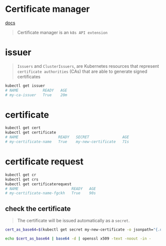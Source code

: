 # Certificate manager
[docs](https://cert-manager.io/docs/installation/kubernetes)

> Certificate manager is an `k8s API extension`


# issuer
> `Issuers` and `ClusterIssuers`, are Kubernetes resources that represent 
> `certificate authorities` (CAs) that are able to generate signed certificates
```bash
kubectl get issuer
# NAME           READY   AGE
# my-ca-issuer   True    20m
```


# certificate
```bash
kubectl get cert
kubectl get certificate
# NAME                  READY   SECRET               AGE
# my-certificate-name   True    my-new-certificate   71s
```


# certificate request
```bash
kubectl get cr
kubectl get crs
kubectl get certificaterequest
# NAME                        READY   AGE
# my-certificate-name-fgckh   True    90s
```


## check the certificate
> The certificate will be issued automatically as a `secret`.
```bash
cert_as_base64=$(kubectl get secret my-new-certificate -o jsonpath="{.data.tls\.crt}")

echo $cert_as_base64 | base64 -d | openssl x509 -text -noout -in -
```
